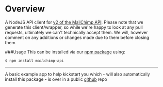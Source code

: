 Overview
=============================================
A NodeJS API client for [v2 of the MailChimp API](http://apidocs.mailchimp.com/api/2.0/). Please note that we generate this client/wrapper, so while we're happy to look at any pull requests, ultimately we can't technically accept them. We will, however comment on any additions or changes made due to them before closing them.


###Usage
This can be installed via our [npm package](https://npmjs.org/package/mailchimp-api) using:
```
$ npm install mailchimp-api
```

---

A basic example app to help kickstart you which - will also automatically install this package - is over in a public [github](https://github.com/mailchimp/mcapi2-node-examples) repo


